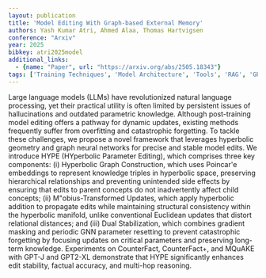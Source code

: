 ```yaml
---
layout: publication
title: 'Model Editing With Graph-based External Memory'
authors: Yash Kumar Atri, Ahmed Alaa, Thomas Hartvigsen
conference: "Arxiv"
year: 2025
bibkey: atri2025model
additional_links:
  - {name: "Paper", url: "https://arxiv.org/abs/2505.18343"}
tags: ['Training Techniques', 'Model Architecture', 'Tools', 'RAG', 'GPT']
---
```

Large language models (LLMs) have revolutionized natural language processing, yet their practical utility is often limited by persistent issues of hallucinations and outdated parametric knowledge. Although post-training model editing offers a pathway for dynamic updates, existing methods frequently suffer from overfitting and catastrophic forgetting. To tackle these challenges, we propose a novel framework that leverages hyperbolic geometry and graph neural networks for precise and stable model edits. We introduce HYPE (HYperbolic Parameter Editing), which comprises three key components: (i) Hyperbolic Graph Construction, which uses Poincar\'e embeddings to represent knowledge triples in hyperbolic space, preserving hierarchical relationships and preventing unintended side effects by ensuring that edits to parent concepts do not inadvertently affect child concepts; (ii) M\"obius-Transformed Updates, which apply hyperbolic addition to propagate edits while maintaining structural consistency within the hyperbolic manifold, unlike conventional Euclidean updates that distort relational distances; and (iii) Dual Stabilization, which combines gradient masking and periodic GNN parameter resetting to prevent catastrophic forgetting by focusing updates on critical parameters and preserving long-term knowledge. Experiments on CounterFact, CounterFact+, and MQuAKE with GPT-J and GPT2-XL demonstrate that HYPE significantly enhances edit stability, factual accuracy, and multi-hop reasoning.

